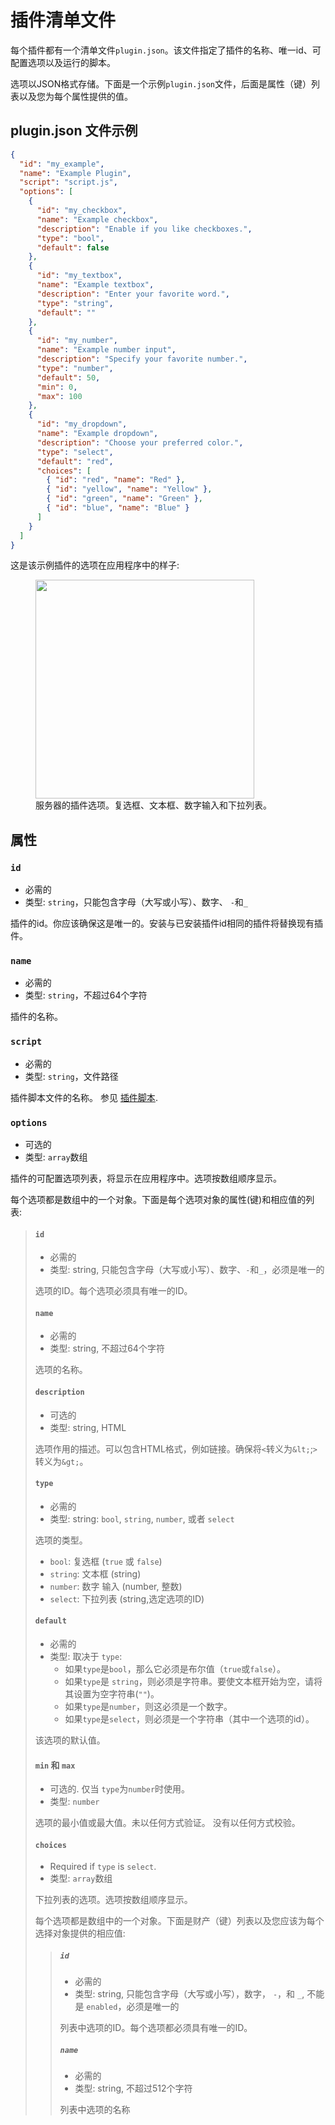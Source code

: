 # 插件清单文件

每个插件都有一个清单文件`plugin.json`。该文件指定了插件的名称、唯一id、可配置选项以及运行的脚本。

选项以JSON格式存储。下面是一个示例`plugin.json`文件，后面是属性（键）列表以及您为每个属性提供的值。

## plugin.json 文件示例

```json
{
  "id": "my_example",
  "name": "Example Plugin",
  "script": "script.js",
  "options": [
    {
      "id": "my_checkbox",
      "name": "Example checkbox",
      "description": "Enable if you like checkboxes.",
      "type": "bool",
      "default": false
    },
    {
      "id": "my_textbox",
      "name": "Example textbox",
      "description": "Enter your favorite word.",
      "type": "string",
      "default": ""
    },
    {
      "id": "my_number",
      "name": "Example number input",
      "description": "Specify your favorite number.",
      "type": "number",
      "default": 50,
      "min": 0,
      "max": 100
    },
    {
      "id": "my_dropdown",
      "name": "Example dropdown",
      "description": "Choose your preferred color.",
      "type": "select",
      "default": "red",
      "choices": [
        { "id": "red", "name": "Red" },
        { "id": "yellow", "name": "Yellow" },
        { "id": "green", "name": "Green" },
        { "id": "blue", "name": "Blue" }
      ]
    }
  ]
}
```

这是该示例插件的选项在应用程序中的样子:

<figure>
  <img src='/images/plugin_options.jpeg' style='width: 350px'>
  <figcaption>服务器的插件选项。复选框、文本框、数字输入和下拉列表。</figcaption>
</figure>

## 属性

### `id`
- 必需的
- 类型: `string`，只能包含字母（大写或小写）、数字、 `-`和`_`

插件的id。你应该确保这是唯一的。安装与已安装插件id相同的插件将替换现有插件。

### `name`
- 必需的
- 类型: `string`，不超过64个字符

插件的名称。

### `script`
- 必需的
- 类型: `string`，文件路径

插件脚本文件的名称。 参见 [插件脚本](plugin%20script.md).

### `options`
- 可选的
- 类型: `array`数组

插件的可配置选项列表，将显示在应用程序中。选项按数组顺序显示。

每个选项都是数组中的一个对象。下面是每个选项对象的属性(键)和相应值的列表:

> #### `id`
> - 必需的
> - 类型: string, 只能包含字母（大写或小写）、数字、`-`和`_`，必须是唯一的
> 
> 选项的ID。每个选项必须具有唯一的ID。
> 
> #### `name`
> - 必需的
> - 类型: string, 不超过64个字符
> 
> 选项的名称。
> 
> #### `description`
> - 可选的
> - 类型: string, HTML
> 
> 选项作用的描述。可以包含HTML格式，例如链接。确保将`<`转义为`&lt;`;`>`转义为`&gt;`。
> 
> #### `type`
> - 必需的
> - 类型: string: `bool`, `string`, `number`, 或者 `select`
> 
> 选项的类型。
> 
> - `bool`: 复选框 (`true` 或 `false`)
> - `string`: 文本框 (string)
> - `number`: 数字 输入 (number, 整数)
> - `select`: 下拉列表 (string,选定选项的ID)
> 
> #### `default`
> - 必需的
> - 类型: 取决于 `type`:
>   - 如果`type`是`bool`，那么它必须是布尔值（`true`或`false`）。
>   - 如果`type`是 `string`，则必须是字符串。要使文本框开始为空，请将其设置为空字符串(`""`)。
>   - 如果`type`是`number`，则这必须是一个数字。
>   - 如果`type`是`select`，则必须是一个字符串（其中一个选项的id）。
> 
> 该选项的默认值。
> 
> #### `min` 和 `max`
> - 可选的. 仅当 `type`为`number`时使用。
> - 类型: `number`
> 
> 选项的最小值或最大值。未以任何方式验证。 没有以任何方式校验。
> 
> #### `choices`
> - Required if `type` is `select`.
> - 类型: `array`数组
> 
> 下拉列表的选项。选项按数组顺序显示。
> 
> 每个选项都是数组中的一个对象。下面是财产（键）列表以及您应该为每个选择对象提供的相应值:
> 
>> ##### `id`
>> - 必需的
>> - 类型: string, 只能包含字母（大写或小写），数字， `-`，和 `_`, 不能是 `enabled`，必须是唯一的
>> 
>> 列表中选项的ID。每个选项都必须具有唯一的ID。
>> 
>> ##### `name`
>> - 必需的
>> - 类型: string, 不超过512个字符
>> 
>> 列表中选项的名称